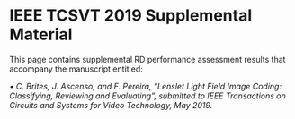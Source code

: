 # IEEE TCSVT 2019 Supplemental Material

<p>This page contains supplemental RD performance assessment results that accompany the manuscript entitled:</p>
<p><em>•	C. Brites, J. Ascenso, and F. Pereira, “Lenslet Light Field Image Coding: Classifying, Reviewing and Evaluating”, submitted to IEEE Transactions on Circuits and Systems for Video Technology, May 2019.</em></p>
